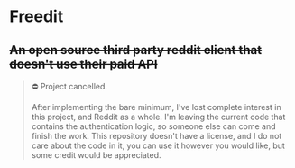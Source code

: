 # Freedit

## ~~An open source third party reddit client that doesn't use their paid API~~

> ⛔ Project cancelled.
>
> After implementing the bare minimum, I've lost complete interest in this project, and Reddit as a whole. I'm leaving the current code that contains the authentication logic, so someone else can come and finish the work. This repository doesn't have a license, and I do not care about the code in it, you can use it however you would like, but some credit would be appreciated.
